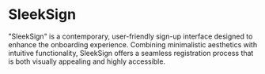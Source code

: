 # SleekSign
"SleekSign" is a contemporary, user-friendly sign-up interface designed to enhance the onboarding experience. Combining minimalistic aesthetics with intuitive functionality, SleekSign offers a seamless registration process that is both visually appealing and highly accessible.

